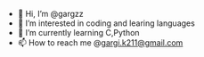 - 👋 Hi, I’m @gargzz
- 👀 I’m interested in coding and learing languages
- 🌱 I’m currently learning C,Python
- 📫 How to reach me @gargi.k211@gmail.com

<!---
gargzz/gargzz is a ✨ special ✨ repository because its `README.md` (this file) appears on your GitHub profile.
You can click the Preview link to take a look at your changes.
--->
